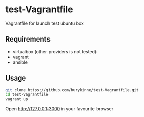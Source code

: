 # test-Vagrantfile

Vagrantfile for launch test ubuntu box

## Requirements
 - virtualbox (other providers is not tested)
 - vagrant
 - ansible

## Usage

```sh
git clone https://github.com/burykinne/test-Vagrantfile.git
cd test-Vagrantfile
vagrant up
```
Open http://127.0.0.1:3000 in your favourite browser
